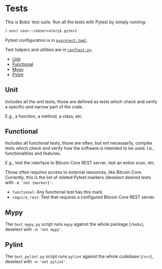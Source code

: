 # Tests

This is Bobs' test suite. Run all the tests with Pytest by simply running:

```bash
(.env) user:~/observatory$ pytest
```

Pytest configuration is in [`pyproject.toml`](../../pyproject.toml).

Test helpers and utilities are in [`conftest.py`](conftest.py).

* [Unit](#Unit)
* [Functional](#Functional)
* [Mypy](#Mypy)
* [Pylint](#Pylint)

## Unit

Includes all the unit tests, those are defined as tests which check and verify a specific and narrow part of the code.

E.g., a function, a method, a class, etc.

## Functional

Includes all functional tests, those are often, but not necessarily, complex tests which check and verify how the
software is intended to be used. I.e., functionalities and features.

E.g., test the interface to Bitcoin Core REST server, test an entire scan, etc.

Those often requires access to external resources, like Bitcoin Core. Currently, this is the list of related Pytest
markers (deselect desired tests with `-m 'not {marker}'`:

* `functional`: Any functional test has this mark.
* `require_rest`: Test that requires a configured Bitcoin Core REST server.

## Mypy

The `test_mypy.py` script runs `mypy` against the whole package (`/bobs`), deselect with `-m 'not mypy'`.

## Pylint

The `test_pylint.py` script runs `pylint` against the whole codebase (`/src`), deselect with `-m 'not pylint'`.
